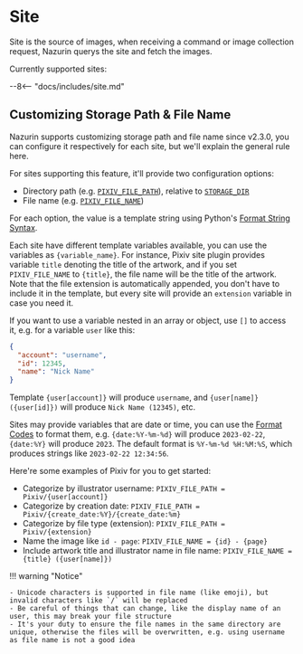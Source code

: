 # Site

Site is the source of images, when receiving a command or image collection request, Nazurin querys the site and fetch the images.

Currently supported sites:

--8<-- "docs/includes/site.md"

## Customizing Storage Path & File Name

Nazurin supports customizing storage path and file name since v2.3.0, you can configure it respectively for each site, but we'll explain the general rule here.

For sites supporting this feature, it'll provide two configuration options:

- Directory path (e.g. [`PIXIV_FILE_PATH`](pixiv.md/#pixiv_file_path)), relative to [`STORAGE_DIR`](../getting-started/configuration.md/#storage_dir)
- File name (e.g. [`PIXIV_FILE_NAME`](pixiv.md/#pixiv_file_name))

For each option, the value is a template string using Python's [Format String Syntax](https://docs.python.org/3/library/string.html#format-string-syntax).

Each site have different template variables available, you can use the variables as `{variable_name}`. For instance, Pixiv site plugin provides variable `title` denoting the title of the artwork, and if you set `PIXIV_FILE_NAME` to `{title}`, the file name will be the title of the artwork. Note that the file extension is automatically appended, you don't have to include it in the template, but every site will provide an `extension` variable in case you need it.

If you want to use a variable nested in an array or object, use `[]` to access it, e.g. for a variable `user` like this:

```json
{
  "account": "username",
  "id": 12345,
  "name": "Nick Name"
}
```

Template `{user[account]}` will produce `username`, and `{user[name]} ({user[id]})` will produce `Nick Name (12345)`, etc.

Sites may provide variables that are date or time, you can use the [Format Codes](https://docs.python.org/3/library/datetime.html#strftime-and-strptime-format-codes) to format them, e.g. `{date:%Y-%m-%d}` will produce `2023-02-22`, `{date:%Y}` will produce `2023`. The default format is `%Y-%m-%d %H:%M:%S`, which produces strings like `2023-02-22 12:34:56`.

Here're some examples of Pixiv for you to get started:

- Categorize by illustrator username: `PIXIV_FILE_PATH = Pixiv/{user[account]}`
- Categorize by creation date: `PIXIV_FILE_PATH = Pixiv/{create_date:%Y}/{create_date:%m}`
- Categorize by file type (extension): `PIXIV_FILE_PATH = Pixiv/{extension}`
- Name the image like `id - page`: `PIXIV_FILE_NAME = {id} - {page}`
- Include artwork title and illustrator name in file name: `PIXIV_FILE_NAME = {title} ({user[name]})`

!!! warning "Notice"

    - Unicode characters is supported in file name (like emoji), but invalid characters like `/` will be replaced
    - Be careful of things that can change, like the display name of an user, this may break your file structure
    - It's your duty to ensure the file names in the same directory are unique, otherwise the files will be overwritten, e.g. using username as file name is not a good idea

